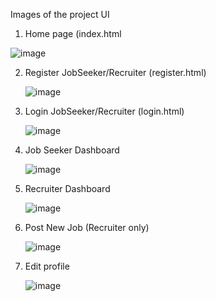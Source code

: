 Images of the project UI
1) Home page (index.html

  ![image](https://github.com/user-attachments/assets/955c58b5-3542-4f61-afc4-d3c8a8658170)

2) Register JobSeeker/Recruiter (register.html)

   ![image](https://github.com/user-attachments/assets/1d221261-d108-4610-bfba-c7104c3ecfc3)

3) Login JobSeeker/Recruiter (login.html)

   ![image](https://github.com/user-attachments/assets/f37dce4a-052b-4880-ac05-a4c79c5de0f8)

4) Job Seeker Dashboard

   ![image](https://github.com/user-attachments/assets/cfc9556f-8978-49e6-ac24-2fe7c1b9b5d8)

5) Recruiter Dashboard

   ![image](https://github.com/user-attachments/assets/02416278-f523-499e-af69-1687e9666967)

6) Post New Job (Recruiter only)

   ![image](https://github.com/user-attachments/assets/60c65952-0b12-445b-99d2-fe168e8f0700)

7) Edit profile
   
   ![image](https://github.com/user-attachments/assets/13a3cbe2-4d73-4b5b-82e8-bdca23898b59)
